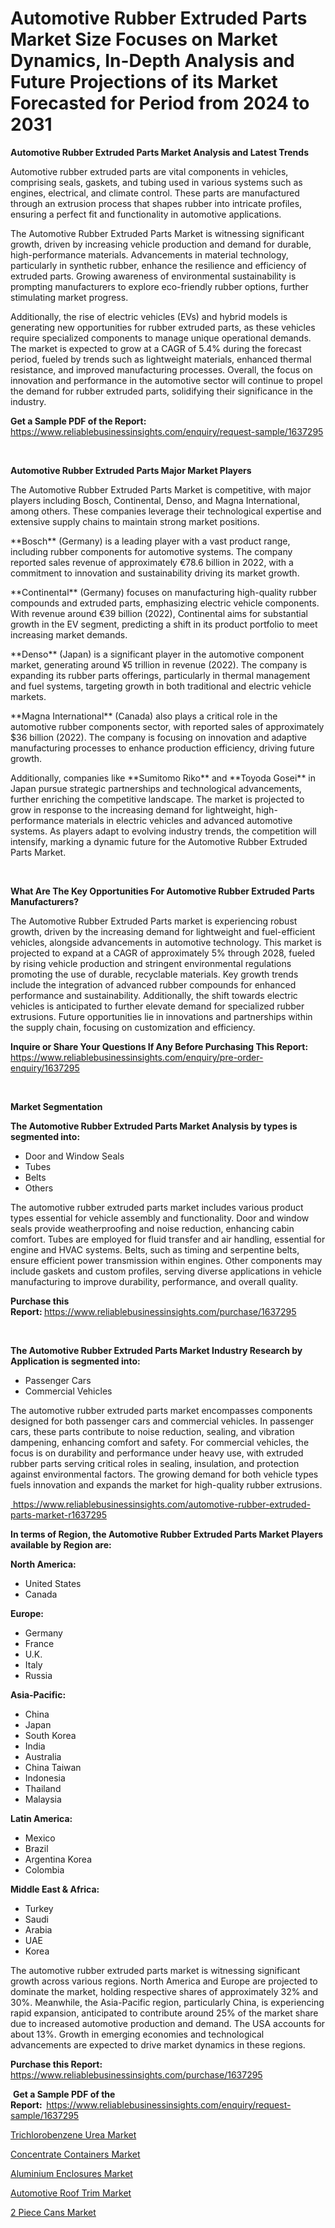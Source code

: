 <p><h1>Automotive Rubber Extruded Parts Market Size Focuses on Market Dynamics, In-Depth Analysis and Future Projections of its Market Forecasted for Period from 2024 to 2031</h1></p><p><strong>Automotive Rubber Extruded Parts Market Analysis and Latest Trends</strong></p>
<p><p>Automotive rubber extruded parts are vital components in vehicles, comprising seals, gaskets, and tubing used in various systems such as engines, electrical, and climate control. These parts are manufactured through an extrusion process that shapes rubber into intricate profiles, ensuring a perfect fit and functionality in automotive applications. </p><p>The Automotive Rubber Extruded Parts Market is witnessing significant growth, driven by increasing vehicle production and demand for durable, high-performance materials. Advancements in material technology, particularly in synthetic rubber, enhance the resilience and efficiency of extruded parts. Growing awareness of environmental sustainability is prompting manufacturers to explore eco-friendly rubber options, further stimulating market progress.</p><p>Additionally, the rise of electric vehicles (EVs) and hybrid models is generating new opportunities for rubber extruded parts, as these vehicles require specialized components to manage unique operational demands. The market is expected to grow at a CAGR of 5.4% during the forecast period, fueled by trends such as lightweight materials, enhanced thermal resistance, and improved manufacturing processes. Overall, the focus on innovation and performance in the automotive sector will continue to propel the demand for rubber extruded parts, solidifying their significance in the industry.</p></p>
<p><strong>Get a Sample PDF of the Report:&nbsp;</strong> <a href="https://www.reliablebusinessinsights.com/enquiry/request-sample/1637295">https://www.reliablebusinessinsights.com/enquiry/request-sample/1637295</a></p>
<p>&nbsp;</p>
<p><strong>Automotive Rubber Extruded Parts Major Market Players</strong></p>
<p><p>The Automotive Rubber Extruded Parts Market is competitive, with major players including Bosch, Continental, Denso, and Magna International, among others. These companies leverage their technological expertise and extensive supply chains to maintain strong market positions.</p><p>**Bosch** (Germany) is a leading player with a vast product range, including rubber components for automotive systems. The company reported sales revenue of approximately €78.6 billion in 2022, with a commitment to innovation and sustainability driving its market growth.</p><p>**Continental** (Germany) focuses on manufacturing high-quality rubber compounds and extruded parts, emphasizing electric vehicle components. With revenue around €39 billion (2022), Continental aims for substantial growth in the EV segment, predicting a shift in its product portfolio to meet increasing market demands.</p><p>**Denso** (Japan) is a significant player in the automotive component market, generating around ¥5 trillion in revenue (2022). The company is expanding its rubber parts offerings, particularly in thermal management and fuel systems, targeting growth in both traditional and electric vehicle markets.</p><p>**Magna International** (Canada) also plays a critical role in the automotive rubber components sector, with reported sales of approximately $36 billion (2022). The company is focusing on innovation and adaptive manufacturing processes to enhance production efficiency, driving future growth.</p><p>Additionally, companies like **Sumitomo Riko** and **Toyoda Gosei** in Japan pursue strategic partnerships and technological advancements, further enriching the competitive landscape. The market is projected to grow in response to the increasing demand for lightweight, high-performance materials in electric vehicles and advanced automotive systems. As players adapt to evolving industry trends, the competition will intensify, marking a dynamic future for the Automotive Rubber Extruded Parts Market.</p></p>
<p>&nbsp;</p>
<p><strong>What Are The Key Opportunities For Automotive Rubber Extruded Parts Manufacturers?</strong></p>
<p><p>The Automotive Rubber Extruded Parts market is experiencing robust growth, driven by the increasing demand for lightweight and fuel-efficient vehicles, alongside advancements in automotive technology. This market is projected to expand at a CAGR of approximately 5% through 2028, fueled by rising vehicle production and stringent environmental regulations promoting the use of durable, recyclable materials. Key growth trends include the integration of advanced rubber compounds for enhanced performance and sustainability. Additionally, the shift towards electric vehicles is anticipated to further elevate demand for specialized rubber extrusions. Future opportunities lie in innovations and partnerships within the supply chain, focusing on customization and efficiency.</p></p>
<p><strong>Inquire or Share Your Questions If Any Before Purchasing This Report:</strong> <a href="https://www.reliablebusinessinsights.com/enquiry/pre-order-enquiry/1637295">https://www.reliablebusinessinsights.com/enquiry/pre-order-enquiry/1637295</a></p>
<p>&nbsp;</p>
<p><strong>Market Segmentation</strong></p>
<p><strong>The Automotive Rubber Extruded Parts Market Analysis by types is segmented into:</strong></p>
<p><ul><li>Door and Window Seals</li><li>Tubes</li><li>Belts</li><li>Others</li></ul></p>
<p><p>The automotive rubber extruded parts market includes various product types essential for vehicle assembly and functionality. Door and window seals provide weatherproofing and noise reduction, enhancing cabin comfort. Tubes are employed for fluid transfer and air handling, essential for engine and HVAC systems. Belts, such as timing and serpentine belts, ensure efficient power transmission within engines. Other components may include gaskets and custom profiles, serving diverse applications in vehicle manufacturing to improve durability, performance, and overall quality.</p></p>
<p><strong>Purchase this Report:&nbsp;</strong><a href="https://www.reliablebusinessinsights.com/purchase/1637295">https://www.reliablebusinessinsights.com/purchase/1637295</a></p>
<p>&nbsp;</p>
<p><strong>The Automotive Rubber Extruded Parts Market Industry Research by Application is segmented into:</strong></p>
<p><ul><li>Passenger Cars</li><li>Commercial Vehicles</li></ul></p>
<p><p>The automotive rubber extruded parts market encompasses components designed for both passenger cars and commercial vehicles. In passenger cars, these parts contribute to noise reduction, sealing, and vibration dampening, enhancing comfort and safety. For commercial vehicles, the focus is on durability and performance under heavy use, with extruded rubber parts serving critical roles in sealing, insulation, and protection against environmental factors. The growing demand for both vehicle types fuels innovation and expands the market for high-quality rubber extrusions.</p></p>
<p><a href="https://www.reliablebusinessinsights.com/automotive-rubber-extruded-parts-market-r1637295">&nbsp;https://www.reliablebusinessinsights.com/automotive-rubber-extruded-parts-market-r1637295</a></p>
<p><strong>In terms of Region, the Automotive Rubber Extruded Parts Market Players available by Region are:</strong></p>
<p>
    <p> <strong> North America: </strong>
        <ul>
            <li>United States</li>
            <li>Canada</li>
        </ul>
        </p> 
    <p> <strong> Europe: </strong>
        <ul>
            <li>Germany</li>
            <li>France</li>
            <li>U.K.</li>
            <li>Italy</li>
            <li>Russia</li>
        </ul>
        </p> 
    <p> <strong> Asia-Pacific: </strong>
        <ul>
            <li>China</li>
            <li>Japan</li>
            <li>South Korea</li>
            <li>India</li>
            <li>Australia</li>
            <li>China Taiwan</li>
            <li>Indonesia</li>
            <li>Thailand</li>
            <li>Malaysia</li>
        </ul>
        </p> 
    <p> <strong> Latin America: </strong>
        <ul>
            <li>Mexico</li>
            <li>Brazil</li>
            <li>Argentina Korea</li>
            <li>Colombia</li>
        </ul>
        </p> 
    <p> <strong> Middle East & Africa: </strong>
        <ul>
            <li>Turkey</li>
            <li>Saudi</li>
            <li>Arabia</li>
            <li>UAE</li>
            <li>Korea</li>
        </ul>
    </p>
    </p>
<p><p>The automotive rubber extruded parts market is witnessing significant growth across various regions. North America and Europe are projected to dominate the market, holding respective shares of approximately 32% and 30%. Meanwhile, the Asia-Pacific region, particularly China, is experiencing rapid expansion, anticipated to contribute around 25% of the market share due to increased automotive production and demand. The USA accounts for about 13%. Growth in emerging economies and technological advancements are expected to drive market dynamics in these regions.</p></p>
<p><strong>Purchase this Report: </strong><a href="https://www.reliablebusinessinsights.com/purchase/1637295">https://www.reliablebusinessinsights.com/purchase/1637295</a></p>
<p>&nbsp;<strong>Get a Sample PDF of the Report:&nbsp;&nbsp;</strong><a href="https://www.reliablebusinessinsights.com/enquiry/request-sample/1637295">https://www.reliablebusinessinsights.com/enquiry/request-sample/1637295</a></p>
<p><strong></strong></p>
<p><p><a href="https://medium.com/@edwinmurray2023/trichlorobenzene-urea-market-growth-outlook-from-2024-to-2031-and-it-is-projecting-at-4-4-eaf880788290?postPublishedType=repub">Trichlorobenzene Urea Market</a></p><p><a href="https://issuu.com/reportprime-2/docs/concentrate-containers-market-size-_6ded26decc6135">Concentrate Containers Market</a></p><p><a href="https://www.linkedin.com/pulse/global-aluminium-enclosures-market-exploring-share-trends-future-3s82e?trackingId=svzRGf2TRTK%2BSkp6xZtcEw%3D%3D">Aluminium Enclosures Market</a></p><p><a href="https://github.com/MonroeBullock54/Market-Research-Report-List-1/blob/main/automotive-roof-trim-market.md">Automotive Roof Trim Market</a></p><p><a href="https://issuu.com/reportprime-2/docs/2-piece-cans-market-size-2030.pptx_1acba3e21dff79">2 Piece Cans Market</a></p></p>
